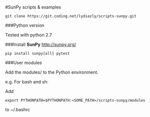 #SunPy scripts & examples

    git clone https://git.coding.net/lydiazly/scripts-sunpy.git

###Python version

Tested with python 2.7

###Install **SunPy**
http://sunpy.org/

    pip install sunpy[all] pytest

###User modules

Add the modules/ to the Python environment.

e.g. For bash and sh:

Add

    export PYTHONPATH=$PYTHONPATH:<SOME_PATH>/scripts-sunpy/modules
    
to ~/.bashrc